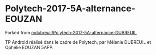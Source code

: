 # Polytech-2017-5A-alternance-EOUZAN

Forked from [mdubreuil/Polytech-2017-5A-alternance-DUBREUIL](https://github.com/mdubreuil/Polytech-2017-5A-alternance-DUBREUIL)

TP Android réalisé dans le cadre de Polytech, par Mélanie DUBREUIL et Ophélie EOUZAN 5APP.

